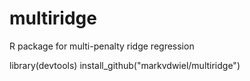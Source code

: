 # multiridge
R package for multi-penalty ridge regression

library(devtools)
install_github("markvdwiel/multiridge")
